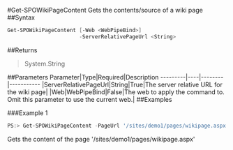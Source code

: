 #Get-SPOWikiPageContent
Gets the contents/source of a wiki page
##Syntax
```powershell
Get-SPOWikiPageContent [-Web <WebPipeBind>]
                       -ServerRelativePageUrl <String>
```


##Returns
>System.String

##Parameters
Parameter|Type|Required|Description
---------|----|--------|-----------
|ServerRelativePageUrl|String|True|The server relative URL for the wiki page|
|Web|WebPipeBind|False|The web to apply the command to. Omit this parameter to use the current web.|
##Examples

###Example 1
```powershell
PS:> Get-SPOWikiPageContent -PageUrl '/sites/demo1/pages/wikipage.aspx'
```
Gets the content of the page '/sites/demo1/pages/wikipage.aspx'
